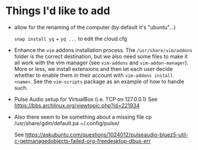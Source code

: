 
# Things I'd like to add

- allow for the renaming of the computer (by default it's "ubuntu"...)

  `snap install yq` + `yq ...` to edit the cloud.cfg

- Enhance the `vim` addons installation process. The `/usr/share/vim/addons`
  folder is the correct destination, but we also need some files to make it
  all work with the vim manager (see `vim-addons` and `vim-addon-manager`).
  More or less, we install extensions and then let each user decide whether
  to enable them in their account with `vim-addons install <name>`.
  See the `vim-scripts` package as an example of how to handle such.

- Pulse Audio setup for VirtualBox (i.e. TCP on 127.0.0.1)
  See https://bbs.archlinux.org/viewtopic.php?id=221934

- Also there seem to be something about a missing file
  cp /usr/share/gdm/default.pa ~/.config/pulse/

  See https://askubuntu.com/questions/1024012/pulseaudio-bluez5-util-c-getmanagedobjects-failed-org-freedesktop-dbus-err

